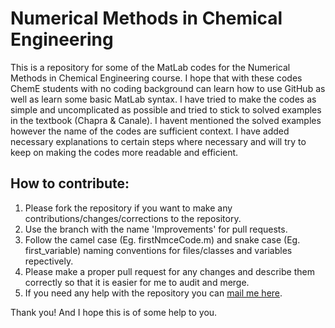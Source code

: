 # Numerical Methods in Chemical Engineering
This is a repository for some of the MatLab codes for the Numerical Methods in Chemical Engineering course. I hope that with these codes ChemE students with no coding background can learn how to use GitHub as well as learn some basic MatLab syntax. I have tried to make the codes as simple and uncomplicated as possible and tried to stick to solved examples in the textbook (Chapra & Canale). I havent mentioned the solved examples however the name of the codes are sufficient context. I have added necessary explanations to certain steps where necessary and will try to keep on making the codes more readable and efficient.

## How to contribute:
1. Please fork the repository if you want to make any contributions/changes/corrections to the repository.
2. Use the branch with the name 'Improvements' for pull requests.
3. Follow the camel case (Eg. firstNmceCode.m) and snake case (Eg. first_variable) naming conventions for files/classes and variables repectively.
4. Please make a proper pull request for any changes and describe them correctly so that it is easier for me to audit and merge.
5. If you need any help with the repository you can [mail me here](mailto:joshi267@purdue.edu). 

Thank you! And I hope this is of some help to you.
